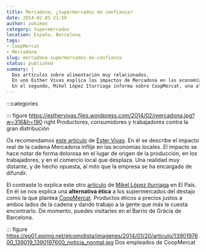 ```yaml
---
title: Mercadona, ¿supermercados de confianza?
date: 2014-02-05 21:59
author: vokimon
category: Supermercados
location: España, Barcelona
tags:
- CoopMercat
- Mercadona
slug: mercadona-supermercados-de-confianza
status: published
summary: |
  Dos artículos sobre alimentación muy relacionados.
  En uno Esther Vivas explica los impactos de Mercadona en las economías locales, en origen como en destino.
  En el segundo, Mikel López Iturriaga informa sobre CoopMercat, una alternativa ética a la gran distribución.
---
```


:::categories

::: figure https://esthervivas.files.wordpress.com/2014/02/mercadona.jpg?w=316&h=190 right
	Productores, consumidores y trabajadores contra la gran distribución

Os recomendamos [este artículo](https://esthervivas.com/2014/02/05/mercadona-supermercados-de-confianza/) de [Ester Vivas](https://esthervivas.com/).
En él se describe el impacto real de la cadena Mercadona inflije en las economías locales.
El impacto se hace notar de forma dolorosa en el lugar de origen de la producción, en los trabajadores, y en el comercio local que desplaza. Una realidad muy distante, y de hecho opuesta, al mito que la empresa se ha encargado de difundir.

El contraste lo explica este otro [artículo](https://blogs.elpais.com/el-comidista/2014/01/coopmercat-el-supermercado-con-conciencia.html)
de [Mikel López Iturriaga](https://elpais.com/autor/mikel_lopez_iturriaga/a/) en El País.
En él se nos explica una **alternativa ética** a los supermercados del destajo como la que plantea [CoopMercat](https://www.coopmercat.coop/).
Productos éticos a precios justos a ambos lados de la cadena y dando trabajo a la gente que más le cuesta encontrarlo.
De momento, puedes visitarles en el Barrio de Gràcia de Barcelona.

::: figure https://ep01.epimg.net/elcomidista/imagenes/2014/01/20/articulo/1390197600_139019_1390197600_noticia_normal.jpg
	Dos empleados de CoopMercat

